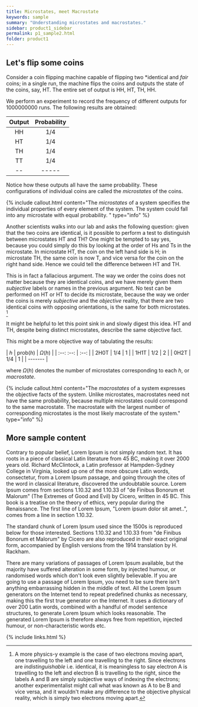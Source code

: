 ```yaml
---
title: Microstates, meet Macrostate
keywords: sample
summary: "Understanding microstates and macrostates."
sidebar: product1_sidebar
permalink: p1_sample2.html
folder: product1
---
```


## Let's flip some coins

Consider a coin flipping machine capable of flipping two *identical and *fair* coins; in a single run, the machine flips the coins and outputs the state of the coins, say, HT. The entire set of output is HH, HT, TH, HH. 

We perform an experiment to record the frequency of different outputs for 1000000000 runs. The following results are obtained:

| Output | Probability |
| :-: | :-: |
| HH | $1/4$ |
| HT | $1/4$ |
| TH | $1/4$ |
| TT | $1/4$ |
| -- | ----- |

Notice how these outputs all have the same probability. These configurations of individual coins are called the *microstates* of the coins.

{% include callout.html content="The *microstates* of a system specifies the individual properties of every element of the system. The system could fall into any microstate with equal probability. " type="info" %} 

Another scientists walks into our lab and asks the following question: given that the two coins are identical, is it possible to perform a test to distinguish between microstates HT and TH? One might be tempted to say yes, because you could simply do this by looking at the order of Hs and Ts in the microstate. In microstate HT, the coin on the left hand side is H; in microstate TH, the same coin is now T, and vice versa for the coin on the right hand side. Hence we could tell the difference between HT and TH. 

This is in fact a fallacious argument. The way we order the coins does not matter because they are identical coins, and we have merely given them *subjective* labels or names in the previous argument. No test can be performed on HT or HT to decide its microstate, because the way we order the coins is merely *subjective* and the *objective* reality, that there are two identical coins with opposing orientations, is the same for both microstates. [^electron] 

It might be helpful to let this point sink in and slowly digest this idea. HT and TH, despite being distinct microstates, describe the same objective fact. 

This might be a more objective way of tabulating the results:

| $h$ | prob($h$) | $\Omega(h)$ |
| :--: :--: | :--: |
| 2H0T | $1/4$ | 1 |
| 1H1T | $1/2$ | 2 |
| 0H2T | $1/4$ | 1 |
| ------- |

where $\Omega(h)$ denotes the number of microstates corresponding to each $h$, or *macrostate*. 

{% include callout.html content="The *macrostates* of a system expresses the objective facts of the system. Unlike microstates, macrostates need not have the same probability, because multiple microstates could correspond to the same macrostate. The macrostate with the largest number of corresponding microstates is the most likely macrostate of the system." type="info" %} 




[^electron]: A more physics-y example is the case of two electrons moving apart, one travelling to the left and one travelling to the right. Since electrons are *indistinguishable* i.e. identical, it is meaningless to say electron A is travelling to the left and electron B is travelling to the right, since the labels A and B are simply subjective ways of indexing the electrons; another experimentalist might call what was known as A to be B and vice versa, and it wouldn't make any difference to the objective physical reality, which is simply two electrons moving apart. 
## More sample content

Contrary to popular belief, Lorem Ipsum is not simply random text. It has roots in a piece of classical Latin literature from 45 BC, making it over 2000 years old. Richard McClintock, a Latin professor at Hampden-Sydney College in Virginia, looked up one of the more obscure Latin words, consectetur, from a Lorem Ipsum passage, and going through the cites of the word in classical literature, discovered the undoubtable source. Lorem Ipsum comes from sections 1.10.32 and 1.10.33 of "de Finibus Bonorum et Malorum" (The Extremes of Good and Evil) by Cicero, written in 45 BC. This book is a treatise on the theory of ethics, very popular during the Renaissance. The first line of Lorem Ipsum, "Lorem ipsum dolor sit amet..", comes from a line in section 1.10.32.

The standard chunk of Lorem Ipsum used since the 1500s is reproduced below for those interested. Sections 1.10.32 and 1.10.33 from "de Finibus Bonorum et Malorum" by Cicero are also reproduced in their exact original form, accompanied by English versions from the 1914 translation by H. Rackham.

There are many variations of passages of Lorem Ipsum available, but the majority have suffered alteration in some form, by injected humour, or randomised words which don't look even slightly believable. If you are going to use a passage of Lorem Ipsum, you need to be sure there isn't anything embarrassing hidden in the middle of text. All the Lorem Ipsum generators on the Internet tend to repeat predefined chunks as necessary, making this the first true generator on the Internet. It uses a dictionary of over 200 Latin words, combined with a handful of model sentence structures, to generate Lorem Ipsum which looks reasonable. The generated Lorem Ipsum is therefore always free from repetition, injected humour, or non-characteristic words etc.

{% include links.html %}
